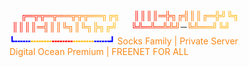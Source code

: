 </font><font color="#ff0900">&emsp;&nbsp;╔</font><font color="#ff1400">═</font><font color="#ff1e00">╦</font><font color="#ff2900">╦</font><font color="#ff3600">═</font><font color="#ff4300">╦</font><font color="#ff5000">═</font><font color="#ff5f00">═</font><font color="#ff6d00">╦</font><font color="#ff7a00">╦</font><font color="#ff8700">╦</font><font color="#ff9400">═</font><font color="#ff9f00">═</font><font color="#ffa900">╗</font><font color="#ffb200">╔</font><font color="#ffb500">╗
</font><font color="#ff0900">&emsp;&nbsp;║</font><font color="#ff1400">║</font><font color="#ff1e00">║</font><font color="#ff2900">║</font><font color="#ff3600">═</font><font color="#ff4300">╬</font><font color="#ff5000">╗</font><font color="#ff5f00">╔</font><font color="#ff6d00">╣</font><font color="#ff7a00">║</font><font color="#ff8700">║</font><font color="#ff9400">╔</font><font color="#ff9f00">═</font><font color="#ffa900">╬</font><font color="#ffb200">╝</font><font color="#ffb500">╚</font><font color="#ffb700">╗
</font><font color="#ff0900">&emsp;&nbsp;║</font><font color="#ff1400">║</font><font color="#ff1e00">║</font><font color="#ff2900">║</font><font color="#ff3600">═</font><font color="#ff4300">╣</font><font color="#ff5000">║</font><font color="#ff5f00">║</font><font color="#ff6d00">╚</font><font color="#ff7a00">╗</font><font color="#ff8700">║</font><font color="#ff9400">╚</font><font color="#ff9f00">╗</font><font color="#ffa900">╠</font><font color="#ffb200">╗</font><font color="#ffb500">╔</font><font color="#ffb700">╝
</font><font color="#ff0900">&emsp;&nbsp;╚</font><font color="#ff1400">╩</font><font color="#ff1e00">═</font><font color="#ff2900">╩</font><font color="#ff3600">═</font><font color="#ff4300">╩</font><font color="#ff5000">╩</font><font color="#ff5f00">╝</font><font color="#222222">─</font><font color="#ff7a00">╚</font><font color="#ff8700">╩</font><font color="#ff9400">═</font><font color="#ff9f00">═</font><font color="#ffa900">╝</font><font color="#ffb200">╚</font><font color="#ffb500">╝</font><font color="#000000">&#0153;
</font><font color="#0000ff">┗╍╍╍</font><font color="#ffba00">╍╍╍╍</font><font color="red">╍╍╍╍</font><font color="#ffba00">╍╍╍╍</font><font color="#0000ff">╍╍╍┛
<font><font color="#F88716">Socks Family | Private Server<br></font>
<font><font color="#F88716">Digital Ocean Premium | FREENET FOR ALL<br></font>
